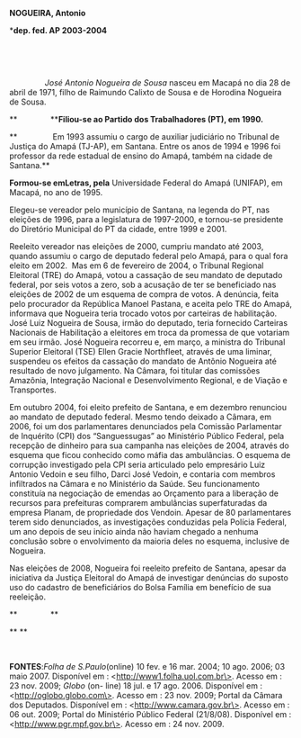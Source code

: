 **NOGUEIRA, Antonio**

\***dep. fed. AP 2003-2004**

 

 

                *José Antonio Nogueira de Sousa* nasceu em Macapá no dia
28 de abril de 1971, filho de Raimundo Calixto de Sousa e de Horodina
Nogueira de Sousa.

**               ****Filiou-se ao Partido dos Trabalhadores (PT), em
1990.**

**                Em 1993 assumiu o cargo de auxiliar judiciário no
Tribunal de Justiça do Amapá (TJ-AP), em Santana. Entre os anos de 1994
e 1996 foi professor da rede estadual de ensino do Amapá, também na
cidade de Santana.**

**Formou-se em****Letras****, pela** Universidade Federal do Amapá
(UNIFAP), em Macapá, no ano de 1995.

Elegeu-se vereador pelo município de Santana, na legenda do PT, nas
eleições de 1996, para a legislatura de 1997-2000, e tornou-se
presidente do Diretório Municipal do PT da cidade, entre 1999 e 2001.

Reeleito vereador nas eleições de 2000, cumpriu mandato até 2003, quando
assumiu o cargo de deputado federal pelo Amapá, para o qual fora eleito
em 2002.  Mas em 6 de fevereiro de 2004, o Tribunal Regional Eleitoral
(TRE) do Amapá, votou a cassação de seu mandato de deputado federal, por
seis votos a zero, sob a acusação de ter se beneficiado nas eleições de
2002 de um esquema de compra de votos. A denúncia, feita pelo procurador
da República Manoel Pastana, e aceita pelo TRE do Amapá, informava que
Nogueira teria trocado votos por carteiras de habilitação. José Luiz
Nogueira de Sousa, irmão do deputado, teria fornecido Carteiras
Nacionais de Habilitação a eleitores em troca da promessa de que
votariam em seu irmão. José Nogueira recorreu e, em março, a ministra do
Tribunal Superior Eleitoral (TSE) Ellen Gracie Northfleet, através de
uma liminar, suspendeu os efeitos da cassação do mandato de Antônio
Nogueira até resultado de novo julgamento. Na Câmara, foi titular das
comissões Amazônia, Integração Nacional e Desenvolvimento Regional, e de
Viação e Transportes.

Em outubro 2004, foi eleito prefeito de Santana, e em dezembro renunciou
ao mandato de deputado federal. Mesmo tendo deixado a Câmara, em 2006,
foi um dos parlamentares denunciados pela Comissão Parlamentar de
Inquérito (CPI) dos “Sanguessugas” ao Ministério Público Federal, pela
recepção de dinheiro para sua campanha nas eleições de 2004, através do
esquema que ficou conhecido como máfia das ambulâncias. O esquema de
corrupção investigado pela CPI seria articulado pelo empresário Luiz
Antonio Vedoin e seu filho, Darci José Vedoin, e contaria com membros
infiltrados na Câmara e no Ministério da Saúde. Seu funcionamento
constituía na negociação de emendas ao Orçamento para a liberação de
recursos para prefeituras comprarem ambulâncias superfaturadas da
empresa Planam, de propriedade dos Vendoin. Apesar de 80 parlamentares
terem sido denunciados, as investigações conduzidas pela Polícia
Federal, um ano depois de seu início ainda não haviam chegado a nenhuma
conclusão sobre o envolvimento da maioria deles no esquema, inclusive de
Nogueira. 

Nas eleições de 2008, Nogueira foi reeleito prefeito de Santana, apesar
da iniciativa da Justiça Eleitoral do Amapá de investigar denúncias do
suposto uso do cadastro de beneficiários do Bolsa Família em benefício
de sua reeleição.       

**               **

** **

 

**FONTES**:*Folha de S.Paulo*(online) 10 fev. e 16 mar. 2004; 10 ago.
2006; 03 maio 2007. Disponível em : \<http://www1.folha.uol.com.br\>.
Acesso em : 23 nov. 2009; *Globo* (on- line) 18 jul. e 17 ago. 2006.
Disponível em : \<http://oglobo.globo.com\>. Acesso em : 23 nov. 2009;
Portal da Câmara dos Deputados. Disponível em :
\<http://www.camara.gov.br\>. Acesso em : 06 out. 2009; Portal do
Ministério Público Federal (21/8/08). Disponível em :
\<http://www.pgr.mpf.gov.br\>. Acesso em : 24 nov. 2009.

 

 

 

 

 

 

 

 

 

 

 
